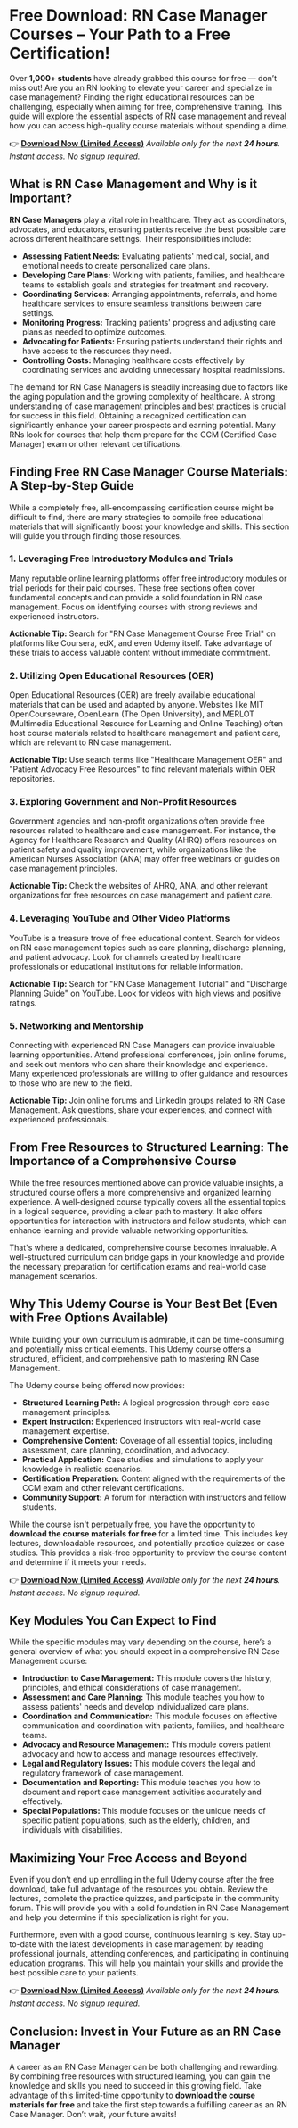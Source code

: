 # Free Download: RN Case Manager Courses – Your Path to a Free Certification!

Over **1,000+ students** have already grabbed this course for free — don’t miss out! Are you an RN looking to elevate your career and specialize in case management? Finding the right educational resources can be challenging, especially when aiming for free, comprehensive training. This guide will explore the essential aspects of RN case management and reveal how you can access high-quality course materials without spending a dime.

👉 **[Download Now (Limited Access)](https://udemywork.com/rn-case-manager-courses)**
_Available only for the next **24 hours**. Instant access. No signup required._

## What is RN Case Management and Why is it Important?

**RN Case Managers** play a vital role in healthcare. They act as coordinators, advocates, and educators, ensuring patients receive the best possible care across different healthcare settings. Their responsibilities include:

*   **Assessing Patient Needs:** Evaluating patients' medical, social, and emotional needs to create personalized care plans.
*   **Developing Care Plans:** Working with patients, families, and healthcare teams to establish goals and strategies for treatment and recovery.
*   **Coordinating Services:** Arranging appointments, referrals, and home healthcare services to ensure seamless transitions between care settings.
*   **Monitoring Progress:** Tracking patients' progress and adjusting care plans as needed to optimize outcomes.
*   **Advocating for Patients:** Ensuring patients understand their rights and have access to the resources they need.
*   **Controlling Costs:** Managing healthcare costs effectively by coordinating services and avoiding unnecessary hospital readmissions.

The demand for RN Case Managers is steadily increasing due to factors like the aging population and the growing complexity of healthcare. A strong understanding of case management principles and best practices is crucial for success in this field. Obtaining a recognized certification can significantly enhance your career prospects and earning potential. Many RNs look for courses that help them prepare for the CCM (Certified Case Manager) exam or other relevant certifications.

## Finding Free RN Case Manager Course Materials: A Step-by-Step Guide

While a completely free, all-encompassing certification course might be difficult to find, there are many strategies to compile free educational materials that will significantly boost your knowledge and skills. This section will guide you through finding those resources.

### 1. Leveraging Free Introductory Modules and Trials

Many reputable online learning platforms offer free introductory modules or trial periods for their paid courses. These free sections often cover fundamental concepts and can provide a solid foundation in RN case management. Focus on identifying courses with strong reviews and experienced instructors.

**Actionable Tip:** Search for "RN Case Management Course Free Trial" on platforms like Coursera, edX, and even Udemy itself. Take advantage of these trials to access valuable content without immediate commitment.

### 2. Utilizing Open Educational Resources (OER)

Open Educational Resources (OER) are freely available educational materials that can be used and adapted by anyone. Websites like MIT OpenCourseware, OpenLearn (The Open University), and MERLOT (Multimedia Educational Resource for Learning and Online Teaching) often host course materials related to healthcare management and patient care, which are relevant to RN case management.

**Actionable Tip:** Use search terms like "Healthcare Management OER" and "Patient Advocacy Free Resources" to find relevant materials within OER repositories.

### 3. Exploring Government and Non-Profit Resources

Government agencies and non-profit organizations often provide free resources related to healthcare and case management. For instance, the Agency for Healthcare Research and Quality (AHRQ) offers resources on patient safety and quality improvement, while organizations like the American Nurses Association (ANA) may offer free webinars or guides on case management principles.

**Actionable Tip:** Check the websites of AHRQ, ANA, and other relevant organizations for free resources on case management and patient care.

### 4. Leveraging YouTube and Other Video Platforms

YouTube is a treasure trove of free educational content. Search for videos on RN case management topics such as care planning, discharge planning, and patient advocacy. Look for channels created by healthcare professionals or educational institutions for reliable information.

**Actionable Tip:** Search for "RN Case Management Tutorial" and "Discharge Planning Guide" on YouTube. Look for videos with high views and positive ratings.

### 5. Networking and Mentorship

Connecting with experienced RN Case Managers can provide invaluable learning opportunities. Attend professional conferences, join online forums, and seek out mentors who can share their knowledge and experience. Many experienced professionals are willing to offer guidance and resources to those who are new to the field.

**Actionable Tip:** Join online forums and LinkedIn groups related to RN Case Management. Ask questions, share your experiences, and connect with experienced professionals.

## From Free Resources to Structured Learning: The Importance of a Comprehensive Course

While the free resources mentioned above can provide valuable insights, a structured course offers a more comprehensive and organized learning experience. A well-designed course typically covers all the essential topics in a logical sequence, providing a clear path to mastery. It also offers opportunities for interaction with instructors and fellow students, which can enhance learning and provide valuable networking opportunities.

That's where a dedicated, comprehensive course becomes invaluable. A well-structured curriculum can bridge gaps in your knowledge and provide the necessary preparation for certification exams and real-world case management scenarios.

## Why This Udemy Course is Your Best Bet (Even with Free Options Available)

While building your own curriculum is admirable, it can be time-consuming and potentially miss critical elements. This Udemy course offers a structured, efficient, and comprehensive path to mastering RN Case Management.

The Udemy course being offered now provides:

*   **Structured Learning Path:** A logical progression through core case management principles.
*   **Expert Instruction:** Experienced instructors with real-world case management expertise.
*   **Comprehensive Content:** Coverage of all essential topics, including assessment, care planning, coordination, and advocacy.
*   **Practical Application:** Case studies and simulations to apply your knowledge in realistic scenarios.
*   **Certification Preparation:** Content aligned with the requirements of the CCM exam and other relevant certifications.
*   **Community Support:** A forum for interaction with instructors and fellow students.

While the course isn't perpetually free, you have the opportunity to **download the course materials for free** for a limited time. This includes key lectures, downloadable resources, and potentially practice quizzes or case studies. This provides a risk-free opportunity to preview the course content and determine if it meets your needs.

👉 **[Download Now (Limited Access)](https://udemywork.com/rn-case-manager-courses)**
_Available only for the next **24 hours**. Instant access. No signup required._

## Key Modules You Can Expect to Find

While the specific modules may vary depending on the course, here’s a general overview of what you should expect in a comprehensive RN Case Management course:

*   **Introduction to Case Management:** This module covers the history, principles, and ethical considerations of case management.
*   **Assessment and Care Planning:** This module teaches you how to assess patients' needs and develop individualized care plans.
*   **Coordination and Communication:** This module focuses on effective communication and coordination with patients, families, and healthcare teams.
*   **Advocacy and Resource Management:** This module covers patient advocacy and how to access and manage resources effectively.
*   **Legal and Regulatory Issues:** This module covers the legal and regulatory framework of case management.
*   **Documentation and Reporting:** This module teaches you how to document and report case management activities accurately and effectively.
*   **Special Populations:** This module focuses on the unique needs of specific patient populations, such as the elderly, children, and individuals with disabilities.

## Maximizing Your Free Access and Beyond

Even if you don’t end up enrolling in the full Udemy course after the free download, take full advantage of the resources you obtain. Review the lectures, complete the practice quizzes, and participate in the community forum. This will provide you with a solid foundation in RN Case Management and help you determine if this specialization is right for you.

Furthermore, even with a good course, continuous learning is key. Stay up-to-date with the latest developments in case management by reading professional journals, attending conferences, and participating in continuing education programs. This will help you maintain your skills and provide the best possible care to your patients.

👉 **[Download Now (Limited Access)](https://udemywork.com/rn-case-manager-courses)**
_Available only for the next **24 hours**. Instant access. No signup required._

## Conclusion: Invest in Your Future as an RN Case Manager

A career as an RN Case Manager can be both challenging and rewarding. By combining free resources with structured learning, you can gain the knowledge and skills you need to succeed in this growing field. Take advantage of this limited-time opportunity to **download the course materials for free** and take the first step towards a fulfilling career as an RN Case Manager. Don’t wait, your future awaits!
